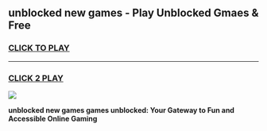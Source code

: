 
## unblocked new games - Play Unblocked Gmaes & Free
<h3>
<a href="https://news.freeplayer.one?title=unblocked_new_games&ref=16F">CLICK TO PLAY</a></h3>
<hr>

<h3>
<a href="https://news.freeplayer.one?title=unblocked_new_games&ref=16F">CLICK 2 PLAY</a>
  
</h3>

<a href="https://news.freeplayer.one?title=unblocked_new_games&ref=16F/"><img src="https://clearcache.store/games.png"></a>


**unblocked new games games unblocked: Your Gateway to Fun and Accessible Online Gaming**
